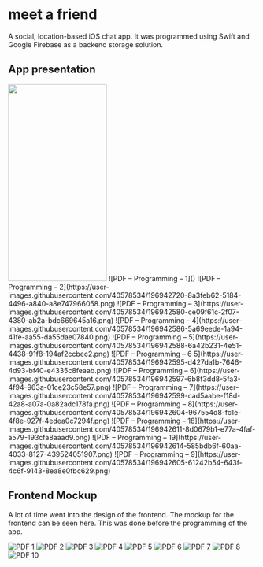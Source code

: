 # meet a friend
A social, location-based iOS chat app. It was programmed using Swift and Google Firebase as a backend storage solution.


## App presentation
<img src="https://user-images.githubusercontent.com/40578534/196942567-0777b5f6-3f4b-4951-bbbb-e75b1201b8f9.png" width="200" height="400" />
![PDF – Programming – 1]()
![PDF – Programming – 2](https://user-images.githubusercontent.com/40578534/196942720-8a3feb62-5184-4496-a840-a8e747966058.png)
![PDF – Programming – 3](https://user-images.githubusercontent.com/40578534/196942580-ce09f61c-2f07-4380-ab2a-bdc669645a16.png)
![PDF – Programming – 4](https://user-images.githubusercontent.com/40578534/196942586-5a69eede-1a94-41fe-aa55-da55dae07840.png)
![PDF – Programming – 5](https://user-images.githubusercontent.com/40578534/196942588-6a42b231-4e51-4438-91f8-194af2ccbec2.png)
![PDF – Programming – 6 5](https://user-images.githubusercontent.com/40578534/196942595-d427da1b-7646-4d93-bf40-e4335c8feaab.png)
![PDF – Programming – 6](https://user-images.githubusercontent.com/40578534/196942597-6b8f3dd8-5fa3-4f94-963a-01ce23c58e57.png)
![PDF – Programming – 7](https://user-images.githubusercontent.com/40578534/196942599-cad5aabe-f18d-42a8-a07a-0a82adc178fa.png)
![PDF – Programming – 8](https://user-images.githubusercontent.com/40578534/196942604-967554d8-fc1e-4f8e-927f-4edea0c7294f.png)
![PDF – Programming – 18](https://user-images.githubusercontent.com/40578534/196942611-8d0679b1-e77a-4faf-a579-193cfa8aaad9.png)
![PDF – Programming – 19](https://user-images.githubusercontent.com/40578534/196942614-585bdb6f-60aa-4033-8127-439524051907.png)
![PDF – Programming – 9](https://user-images.githubusercontent.com/40578534/196942605-61242b54-643f-4c6f-9143-8ea8e0fbc629.png)


## Frontend Mockup
A lot of time went into the design of the frontend. The mockup for the frontend can be seen here. 
This was done before the programming of the app.

![PDF 1](https://user-images.githubusercontent.com/40578534/161431018-d8868896-c068-4bcc-858c-31a37c2f1019.png)
![PDF 2](https://user-images.githubusercontent.com/40578534/161431023-4a14d187-f279-47d9-b1e4-695ffaee2a3d.png)
![PDF 3](https://user-images.githubusercontent.com/40578534/161431025-258ade85-b4e5-4f58-afbf-68fda7bf324f.png)
![PDF 4](https://user-images.githubusercontent.com/40578534/161431003-ff4c51ef-1fd6-445f-9ec6-2869f93722a0.png)
![PDF 5](https://user-images.githubusercontent.com/40578534/161431006-2bf9f283-ee4c-45cb-97ef-7317a9a7a96c.png)
![PDF 6](https://user-images.githubusercontent.com/40578534/161431009-b7f7738c-2b45-4754-8ec8-844730ebc502.png)
![PDF 7](https://user-images.githubusercontent.com/40578534/161431010-f2db7d11-20aa-4815-8b1e-645bef9a3633.png)
![PDF 8](https://user-images.githubusercontent.com/40578534/161431012-fd841858-4b9e-49d0-97de-bd96cdb5e984.png)
![PDF 10](https://user-images.githubusercontent.com/40578534/161431016-ea33a488-cbbf-4ff7-a120-6073a94d5005.png)
